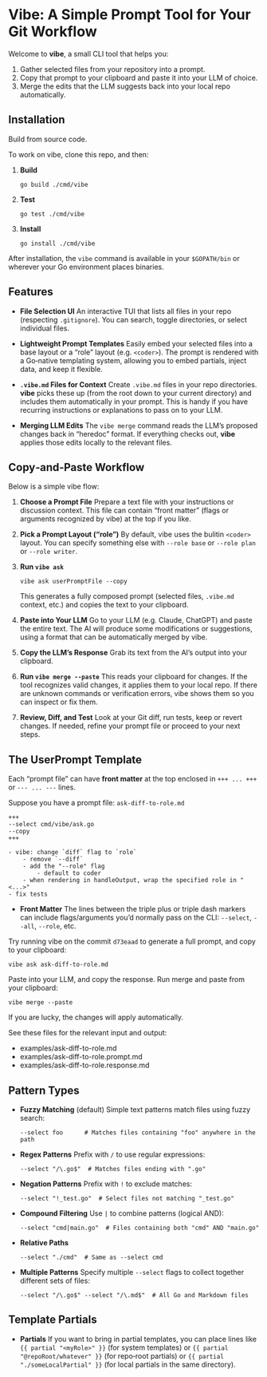 # Vibe: A Simple Prompt Tool for Your Git Workflow

Welcome to **vibe**, a small CLI tool that helps you:

1. Gather selected files from your repository into a prompt.
2. Copy that prompt to your clipboard and paste it into your LLM of choice.
3. Merge the edits that the LLM suggests back into your local repo automatically.


## Installation

Build from source code.

To work on vibe, clone this repo, and then:

1. **Build**
   ```
   go build ./cmd/vibe
   ```
2. **Test**
   ```
   go test ./cmd/vibe
   ```
3. **Install**
   ```
   go install ./cmd/vibe
   ```

After installation, the `vibe` command is available in your `$GOPATH/bin` or wherever your Go environment places binaries.


## Features

- **File Selection UI**
  An interactive TUI that lists all files in your repo (respecting `.gitignore`). You can search, toggle directories, or select individual files.

- **Lightweight Prompt Templates**
  Easily embed your selected files into a base layout or a “role” layout (e.g. `<coder>`). The prompt is rendered with a Go‑native templating system, allowing you to embed partials, inject data, and keep it flexible.

- **`.vibe.md` Files for Context**
  Create `.vibe.md` files in your repo directories. **vibe** picks these up (from the root down to your current directory) and includes them automatically in your prompt. This is handy if you have recurring instructions or explanations to pass on to your LLM.

- **Merging LLM Edits**
  The `vibe merge` command reads the LLM’s proposed changes back in “heredoc” format. If everything checks out, **vibe** applies those edits locally to the relevant files.

## Copy‑and‑Paste Workflow

Below is a simple vibe flow:

1. **Choose a Prompt File**
   Prepare a text file with your instructions or discussion context. This file can contain “front matter” (flags or arguments recognized by vibe) at the top if you like.

2. **Pick a Prompt Layout (“role”)**
   By default, vibe uses the bulitin `<coder>` layout. You can specify something else with `--role base` or `--role plan` or `--role writer`.

3. **Run `vibe ask`**
   ```
   vibe ask userPromptFile --copy
   ```
   This generates a fully composed prompt (selected files, `.vibe.md` context, etc.) and copies the text to your clipboard.

4. **Paste into Your LLM**
   Go to your LLM (e.g. Claude, ChatGPT) and paste the entire text. The AI will produce some modifications or suggestions, using a format that can be automatically merged by vibe.

5. **Copy the LLM’s Response**
   Grab its text from the AI’s output into your clipboard.

6. **Run `vibe merge --paste`**
   This reads your clipboard for changes. If the tool recognizes valid changes, it applies them to your local repo. If there are unknown commands or verification errors, vibe shows them so you can inspect or fix them.

7. **Review, Diff, and Test**
   Look at your Git diff, run tests, keep or revert changes. If needed, refine your prompt file or proceed to your next steps.


## The UserPrompt Template

Each “prompt file” can have **front matter** at the top enclosed in `+++ ... +++` or `--- ... ---` lines.

Suppose you have a prompt file: `ask-diff-to-role.md`

```
+++
--select cmd/vibe/ask.go
--copy
+++

- vibe: change `diff` flag to `role`
	- remove `--diff`
	- add the "--role" flag
		- default to coder
	- when rendering in handleOutput, wrap the specified role in "<...>"
- fix tests
```

- **Front Matter**
  The lines between the triple plus or triple dash markers can include flags/arguments you’d normally pass on the CLI: `--select`, `--all`, `--role`, etc.

Try running vibe on the commit `d73eaad` to generate a full prompt, and copy to your clipboard:

```
vibe ask ask-diff-to-role.md
```

Paste into your LLM, and copy the response. Run merge and paste from your clipboard:

```
vibe merge --paste
```

If you are lucky, the changes will apply automatically.

See these files for the relevant input and output:

- examples/ask-diff-to-role.md
- examples/ask-diff-to-role.prompt.md
- examples/ask-diff-to-role.response.md

## Pattern Types

- **Fuzzy Matching** (default)
  Simple text patterns match files using fuzzy search:
  ```
  --select foo      # Matches files containing "foo" anywhere in the path
  ```

- **Regex Patterns**
  Prefix with `/` to use regular expressions:
  ```
  --select "/\.go$"  # Matches files ending with ".go"
  ```

- **Negation Patterns**
  Prefix with `!` to exclude matches:
  ```
  --select "!_test.go"  # Select files not matching "_test.go"
  ```

- **Compound Filtering**
  Use `|` to combine patterns (logical AND):
  ```
  --select "cmd|main.go"  # Files containing both "cmd" AND "main.go"
  ```

- **Relative Paths**

  ```
  --select "./cmd"  # Same as --select cmd
  ```

- **Multiple Patterns**
  Specify multiple `--select` flags to collect together different sets of files:
  ```
  --select "/\.go$" --select "/\.md$"  # All Go and Markdown files
  ```

## Template Partials

- **Partials**
  If you want to bring in partial templates, you can place lines like `{{ partial "<myRole>" }}` (for system templates) or `{{ partial "@repoRoot/whatever" }}` (for repo‑root partials) or `{{ partial "./someLocalPartial" }}` (for local partials in the same directory).
